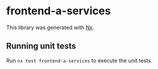 # frontend-a-services

This library was generated with [Nx](https://nx.dev).

## Running unit tests

Run `nx test frontend-a-services` to execute the unit tests.
